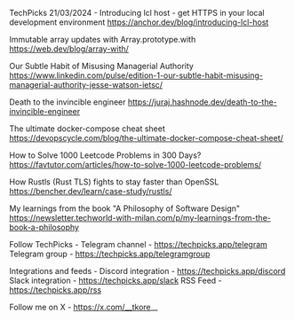 TechPicks 21/03/2024 -
Introducing lcl host - get HTTPS in your local development environment
https://anchor.dev/blog/introducing-lcl-host

Immutable array updates with Array.prototype.with
https://web.dev/blog/array-with/

Our Subtle Habit of Misusing Managerial Authority
https://www.linkedin.com/pulse/edition-1-our-subtle-habit-misusing-managerial-authority-jesse-watson-ietsc/

Death to the invincible engineer
https://juraj.hashnode.dev/death-to-the-invincible-engineer

The ultimate docker-compose cheat sheet
https://devopscycle.com/blog/the-ultimate-docker-compose-cheat-sheet/

How to Solve 1000 Leetcode Problems in 300 Days?
https://favtutor.com/articles/how-to-solve-1000-leetcode-problems/

How Rustls (Rust TLS) fights to stay faster than OpenSSL
https://bencher.dev/learn/case-study/rustls/

My learnings from the book "A Philosophy of Software Design"
https://newsletter.techworld-with-milan.com/p/my-learnings-from-the-book-a-philosophy

Follow TechPicks -
Telegram channel - https://techpicks.app/telegram
Telegram group - https://techpicks.app/telegramgroup

Integrations and feeds -
Discord integration - https://techpicks.app/discord
Slack integration - https://techpicks.app/slack
RSS Feed - https://techpicks.app/rss

Follow me on X - https://x.com/__tkore__